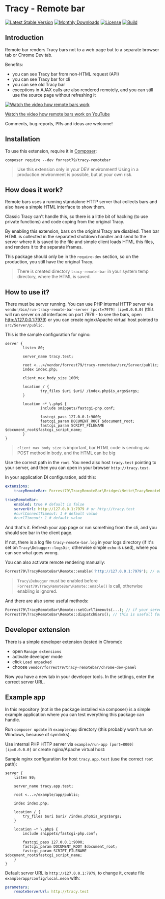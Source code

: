 # Tracy - Remote bar

[![Latest Stable Version](https://poser.pugx.org/forrest79/tracy-remotebar/v)](//packagist.org/packages/forrest79/tracy-remotebar)
[![Monthly Downloads](https://poser.pugx.org/forrest79/tracy-remotebar/d/monthly)](//packagist.org/packages/forrest79/tracy-remotebar)
[![License](https://poser.pugx.org/forrest79/tracy-remotebar/license)](//packagist.org/packages/forrest79/tracy-remotebar)
[![Build](https://github.com/forrest79/tracy-remotebar/actions/workflows/build.yml/badge.svg?branch=master)](https://github.com/forrest79/tracy-remotebar/actions/workflows/build.yml)


## Introduction

Remote bar renders Tracy bars not to a web page but to a separate browser tab or Chrome Dev tab.

Benefits:
- you can see Tracy bar from non-HTML request (API)
- you can see Tracy bar for cli
- you can see old Tracy bar
- exceptions in AJAX calls are also rendered remotely, and you can still use the source page without refreshing it

[![Watch the video how remote bars work](https://github.com/forrest79/tracy-remotebar/raw/master/tracy-remotebar.gif)](https://www.youtube.com/watch?v=QlfuULJbgFw)

[Watch the video how remote bars work on YouTube](https://www.youtube.com/watch?v=ELMyJ9pygCk)

Comments, bug reports, PRs and ideas are welcome!


## Installation

To use this extension, require it in [Composer](https://getcomposer.org/):

```
composer require --dev forrest79/tracy-remotebar
```

> Use this extension only in your DEV environment! Using in a production environment is possible, but at your own risk.


## How does it work?

Remote bars uses a running standalone HTTP server that collects bars and also have a simple HTML interface to show them.

Classic Tracy can't handle this, so there is a little bit of hacking (to use private functions) and code coping from the original Tracy.

By enabling this extension, bars on the original Tracy are disabled. Then bar HTML is collected in the separated shutdown handler
and send to the server where it is saved to the file and simple client loads HTML this files, and renders it to the separate iframes. 

This package should only be in the `require-dev` section, so on the production, you still have the original Tracy.

> There is created directory `tracy-remote-bar` in your system temp directory, where the HTML is saved.


## How to use it?

There must be server running. You can use PHP internal HTTP server via `vendor/bin/run-tracy-remote-bar-server [port=7979] [ip=0.0.0.0]`
(this will run server on all interfaces on port 7979 - to see the bars, open http://127.0.0.1:7979) or you can create nginx/Apache virtual
host pointed to `src/Server/public`.

This is the sample configuration for nginx:

```
server {
        listen 80;

        server_name tracy.test;

        root <...>/vendor/forrest79/tracy-remotebar/src/Server/public;
        index index.php;

        client_max_body_size 100M;

        location / {
                try_files $uri $uri/ /index.php$is_args$args;
        }

        location ~* \.php$ {
                include snippets/fastcgi-php.conf;

                fastcgi_pass 127.0.0.1:9000;
                fastcgi_param DOCUMENT_ROOT $document_root;
                fastcgi_param SCRIPT_FILENAME $document_root$fastcgi_script_name;
        }
}
```

> `client_max_body_size` is important, bar HTML code is sending via POST method in body, and the HTML can be big

Use the correct path in the `root`. You need also host `tracy.test` pointing to your server, and then you can open in your browser `http://tracy.test`.

In your application DI configuration, add this:

```yaml
extensions:
    tracyRemoteBar: Forrest79\TracyRemoteBar\Bridges\Nette\TracyRemoteBarExtension

tracyRemoteBar:
    enabled: true # default is false
    serverUrl: http://127.0.0.1:7979 # or http://tracy.test
    #curlConnectTimeout: 1 # default value
    #curlTimeout: 1 # default value
```

And that's it. Refresh your app page or run something from the cli, and you should see bar in the client page.

If not, there is a log file `tracy-remote-bar.log` in your logs directory (if it's set on `Tracy\Debugger::logsDir`, otherwise simple `echo` is used), where you can see what goes wrong.

You can also activate remote rendering manually:

```php
Forrest79\TracyRemoteBar\Remote::enable('http://127.0.0.1:7979'); // or http://tracy.test
```

> `Tracy\Debugger` must be enabled before `Forrest79\TracyRemoteBar\Remote::enable()` is call, otherwise enabling is ignored. 

And there are also some useful methods:

```php
Forrest79\TracyRemoteBar\Remote::setCurlTimeouts(...); // if your server is slow, you can adjust cURL timeouts...
Forrest79\TracyRemoteBar\Remote::dispatchBars(); // this is usefull for long running services in cli - calling this immediately send bars to the server and you can do it many times during one execution (just be aware that some bars can grow because they are not reset)
```


## Developer extension

There is a simple developer extension (tested in Chrome):

- open `Manage extensions`
- activate developer mode
- click `Load unpacked`
- choose `vendor/forrest79/tracy-remotebar/chrome-dev-panel`

Now you have a new tab in your developer tools. In the settings, enter the correct server URL.


## Example app

In this repository (not in the package installed via composer) is a simple example application where you can test everything this
package can handle.

Run `composer update` in `example/app` directory (this probably won't run on Windows, because of symlinks).

Use internal PHP HTTP server via `example/run-app [port=8000] [ip=0.0.0.0]` or create nginx/Apache virtual host: 

Sample nginx configuration for host `tracy.app.test` (use the correct `root` path):

```
server {
	listen 80;

	server_name tracy.app.test;

	root <...>/example/app/public;

	index index.php;

	location / {
		try_files $uri $uri/ /index.php$is_args$args;
	}

	location ~* \.php$ {
		include snippets/fastcgi-php.conf;

		fastcgi_pass 127.0.0.1:9000;
		fastcgi_param DOCUMENT_ROOT $document_root;
		fastcgi_param SCRIPT_FILENAME $document_root$fastcgi_script_name;
	}
}
```

Default server URL is `http://127.0.0.1:7979`, to change it, create file `example/app/config/local.neon` with:

```yaml
parameters:
    remoteServerUrl: http://tracy.test
```
